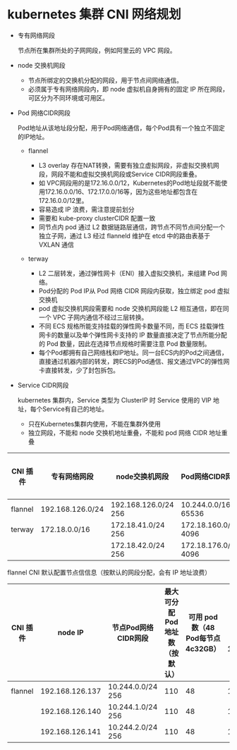 # kubernetes 集群 CNI 网络规划


- 专有网络网段 

  节点所在集群所处的子网网段，例如阿里云的 VPC 网段。

- node 交换机网段

  - 节点所绑定的交换机分配的网段，用于节点间网络通信。
  - 必须属于专有网络网段内，即 node 虚拟机自身拥有的固定 IP 所在网段，可区分为不同环境或可用区。

- Pod 网络CIDR网段

  Pod地址从该地址段分配，用于Pod网络通信，每个Pod具有一个独立不固定的IP地址。
  
  - flannel
    - L3 overlay 存在NAT转换，需要有独立虚拟网段，非虚拟交换机网段，网段不能和虚拟交换机网段或Service CIDR网段重叠。
    - 如 VPC网段用的是172.16.0.0/12，Kubernetes的Pod地址段就不能使用172.16.0.0/16、172.17.0.0/16等，因为这些地址都包含在172.16.0.0/12里。
    - 容易造成 IP 浪费，需注意提前划分
    - 需要和 kube-proxy clusterCIDR 配置一致
    - 同节点内 pod 通过 L2 数据链路层通信，跨节点不同节点间分配一个独立子网，通过 L3 经过 flanneld 维护在 etcd 中的路由表基于 VXLAN 通信
  
  - terway
    - L2 二层转发，通过弹性网卡（ENI）接入虚拟交换机，来组建 Pod 网络。
    - Pod分配的 Pod IP从 Pod 网络 CIDR 网段内获取，独立绑定 pod 虚拟交换机
    - pod 虚拟交换机网段需要和 node 交换机网段能 L2 相互通信，即在同一个 VPC 子网内通信不经过三层转换。
    - 不同 ECS 规格所能支持挂载的弹性网卡数量不同，而 ECS 挂载弹性网卡的数量以及单个弹性网卡支持的 IP 数量直接决定了节点所能分配的 Pod 数量，因此在选择节点规格时需要注意 Pod 数量限制。
    - 每个Pod都拥有自己网络栈和IP地址。同一台ECS内的Pod之间通信，直接通过机器内部的转发，跨ECS的Pod通信、报文通过VPC的弹性网卡直接转发，少了封包拆包。
    
  
- Service CIDR网段
  
  kubernetes 集群内，Service 类型为 ClusterIP 时 Service 使用的 VIP 地址，每个Service有自己的地址。
  
  - 只在Kubernetes集群内使用，不能在集群外使用
  - 独立网段，不能和 node 交换机地址重叠，不能和 pod 网络 CIDR 地址重叠



| CNI 插件 | 专有网络网段         | node交换机网段         | Pod网络CIDR网段        | Service CIDR网段     | 最大可分配Pod地址数 | 可用节点数（48 Pod每节点 4c32GB） | 可用节点数（143 Pod每节点 16c128GB）  | 微服务数量 |
|---------|--------------------|----------------------|-----------------------|---------------------|------------------|-------------------------------|-----------------------------------|-----------|
| flannel | 192.168.126.0/24   | 192.168.126.0/24 256 | 10.244.0.0/16  65536  | 10.96.0.0/12   209w | 65536            |   1365                        | 512                               |  209w     |
| terway  | 172.18.0.0/16      | 172.18.41.0/24   256 | 172.18.160.0/20  4096 | 172.23.0.0/20  4096 | 4096             |   85                          | 28                                |  4096     |
|         |                    | 172.18.42.0/24   256 | 172.18.176.0/20  4096 |                     | 4096             |   85                          | 28                                |           |


flannel CNI 默认配置节点信信息（按默认的网段分配，会有 IP 地址浪费）

| CNI 插件 | node IP            | 节点Pod网络CIDR网段     | 最大可分配Pod地址数（按默认） | 可用 pod 数（48 Pod每节点 4c32GB） | 可用 pod 数（143 Pod每节点 16c128GB）  |
|---------|--------------------|-----------------------|--------------------------|---------------------------------|-------------------------------------|
| flannel | 192.168.126.137    | 10.244.0.0/24   256   | 110                      | 48                              |   143                               |
|         | 192.168.126.140    | 10.244.1.0/24   256   | 110                      | 48                              |   143                               |
|         | 192.168.126.141    | 10.244.2.0/24   256   | 110                      | 48                              |   143                               |

